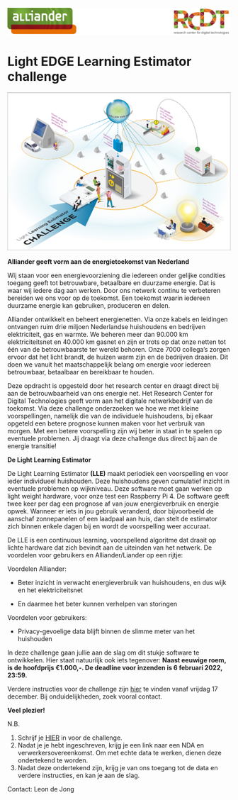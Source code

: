 ![](images/RCDTAllLogo.png)

# Light EDGE Learning Estimator challenge

![](images/poster.png)

**Alliander geeft vorm aan de energietoekomst van Nederland** 

Wij staan voor een energievoorziening die iedereen onder gelijke condities toegang geeft tot betrouwbare, betaalbare en duurzame energie. Dat is waar wij iedere dag aan werken. Door ons netwerk continu te verbeteren bereiden we ons voor op de toekomst. Een toekomst waarin iedereen duurzame energie kan gebruiken, produceren en delen. 

Alliander ontwikkelt en beheert energienetten. Via onze kabels en leidingen ontvangen ruim drie miljoen Nederlandse huishoudens en bedrijven elektriciteit, gas en warmte. We beheren meer dan 90.000 km elektriciteitsnet en 40.000 km gasnet en zijn er trots op dat onze netten tot één van de betrouwbaarste ter wereld behoren. Onze 7000 collega’s zorgen ervoor dat het licht brandt, de huizen warm zijn en de bedrijven draaien. Dit doen we vanuit het maatschappelijk belang om energie voor iedereen betrouwbaar, betaalbaar en bereikbaar te houden. 

Deze opdracht is opgesteld door het research center en draagt direct bij aan de betrouwbaarheid van ons energie net. Het Research Center for Digital Technologies geeft vorm aan het digitale netwerkbedrijf van de toekomst. Via deze challenge onderzoeken we hoe we met kleine voorspellingen, namelijk die van de individuele huishoudens, bij elkaar opgeteld een betere prognose kunnen maken voor het verbruik van morgen. Met een betere voorspelling zijn wij beter in staat in te spelen op eventuele problemen. Jij draagt via deze challenge dus direct bij aan de energie transitie! 

**De Light Learning Estimator** 

De Light Learning Estimator **(LLE)** maakt periodiek een voorspelling en voor ieder individueel huishouden. Deze huishoudens geven cumulatief inzicht in eventuele problemen op wijkniveau. Deze software moet gaan werken op light weight hardware, voor onze test een Raspberry Pi 4. De software geeft twee keer per dag een prognose af van jouw energieverbruik en energie opwek. Wanneer er iets in jou gebruik veranderd, door bijvoorbeeld de aanschaf zonnepanelen of een laadpaal aan huis, dan stelt de estimator zich binnen enkele dagen bij en wordt de voorspelling weer accuraat.  

De LLE is een continuous learning, voorspellend algoritme dat draait op lichte hardware dat zich bevindt aan de uiteinden van het netwerk. De voordelen voor gebruikers en Alliander/Liander op een rijtje: 

Voordelen Alliander: 

- Beter inzicht in verwacht energieverbruik van huishoudens, en dus wijk en het elektriciteitsnet 

- En daarmee het beter kunnen verhelpen van storingen 

Voordelen voor gebruikers: 

- Privacy-gevoelige data blijft binnen de slimme meter van het huishouden 

In deze challenge gaan jullie aan de slag om dit stukje software te ontwikkelen. Hier staat natuurlijk ook iets tegenover: 
**Naast eeuwige roem, is de hoofdprijs €1.000,-. De deadline voor inzenden is 6 februari 2022, 23:59.**

Verdere instructies voor de challenge zijn [hier](LLEProtocol.pdf) te vinden vanaf vrijdag 17 december. Bij onduidelijkheden, zoek vooral contact.

**Veel plezier!** 

N.B. 
1. Schrijf je [HIER](https://docs.google.com/forms/d/1KAlcNgMeU62mEw3YGnrdtdb8G_-K46DM0Ep_UzFGNNk/) in voor de challenge. 
2. Nadat je je hebt ingeschreven, krijg je een link naar een NDA en verwerkersovereenkomst. Om met echte data te werken, dienen deze ondertekend te worden.
3. Nadat deze ondertekend zijn, krijg je van ons toegang tot de data en verdere instructies, en kan je aan de slag.

Contact:
Leon de Jong 
